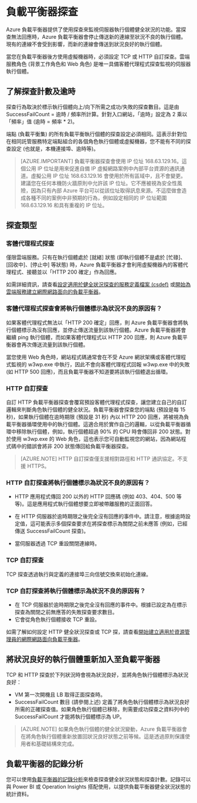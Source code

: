 <properties 
   pageTitle="負載平衡器自訂探查和監視健全狀況狀態 | Microsoft Azure"
   description="了解如何使用 Azure 負載平衡器的自訂探查，來監視負載平衡器後方的執行個體"
   services="load-balancer"
   documentationCenter="na"
   authors="joaoma"
   manager="carmonm"
   editor=""
   tags="azure-resource-manager"
/>
<tags  
   ms.service="load-balancer"
   ms.devlang="na"
   ms.topic="article"
   ms.tgt_pltfrm="na"
   ms.workload="infrastructure-services"
   ms.date="01/21/2016"
   ms.author="joaoma" />


# 負載平衡器探查 

Azure 負載平衡器提供了使用探查來監視伺服器執行個體健全狀況的功能。當探查無法回應時，Azure 負載平衡器會停止傳送新的連線至狀況不良的執行個體。現有的連線不會受到影響，而新的連線會傳送到狀況良好的執行個體。

當您在負載平衡器後方使用虛擬機器時，必須設定 TCP 或 HTTP 自訂探查。雲端服務角色 (背景工作角色和 Web 角色) 是唯一具備客體代理程式探查監視的伺服器執行個體。
 
## 了解探查計數及逾時

探查行為取決於標示執行個體向上/向下所需之成功/失敗的探查數目。這是由 SuccessFailCount = 逾時 / 頻率所計算。針對入口網站，「逾時」設定為 2 乘以「頻率」值 (逾時 = 頻率 * 2)。

端點 (負載平衡集) 的所有負載平衡執行個體的探查設定必須相同。這表示針對位在相同託管服務特定端點組合的各個角色執行個體或虛擬機器，您不能有不同的探查設定 (也就是，本機連接埠、逾時等)。


>[AZURE.IMPORTANT] 負載平衡器探查會使用 IP 位址 168.63.129.16。這個公用 IP 位址是用來促進自備 IP 虛擬網路案例中內部平台資源的通訊通道。虛擬公用 IP 位址 168.63.129.16 會使用於所有區域中，且不會變更。建議您在任何本機防火牆原則中允許該 IP 位址。它不應被視為安全性風險，因為只有內部 Azure 平台可以從該位址取得訊息來源。不這麼做會造成各種不同的案例中非預期的行為，例如設定相同的 IP 位址範圍 168.63.129.16 和具有重複的 IP 位址。


## 探查類型

### 客體代理程式探查

僅限雲端服務。只有在執行個體處於 [就緒] 狀態 (即執行個體不是處於 [忙碌]、[回收中]、[停止中] 等狀態) 時，Azure 負載平衡器才會利用虛擬機器內的客體代理程式、接聽並以「HTTP 200 確定」作為回應。

如需詳細資訊，請查看[設定適用於健全狀況探查的服務定義檔案 (csdef)](https://msdn.microsoft.com/library/azure/jj151530.asp) 或[開始為雲端服務建立網際網路面向的負載平衡器](load-balancer-get-started-internet-classic-cloud.md#check-load-balancer-health-status-for-cloud-services)。
 
### 客體代理程式探查會將執行個體標示為狀況不良的原因有？

如果客體代理程式無法以「HTTP 200 確定」回應，則 Azure 負載平衡器會將執行個體標示為沒有回應，並停止傳送流量到該執行個體。Azure 負載平衡器將會繼續 ping 執行個體，而如果客體代理程式以 HTTP 200 回應，則 Azure 負載平衡器會再次傳送流量到該執行個體。

當您使用 Web 角色時，網站程式碼通常會在不受 Azure 網狀架構或客體代理程式監視的 w3wp.exe 中執行，因此不會向客體代理程式回報 w3wp.exe 中的失敗 (如 HTTP 500 回應)，而且負載平衡器不知道要將該執行個體退出循環。


### HTTP 自訂探查

自訂 HTTP 負載平衡器探查會覆寫預設客體代理程式探查，讓您建立自己的自訂邏輯來判斷角色執行個體的健全狀況。負載平衡器會探查您的端點 (預設是每 15 秒)，如果執行個體在逾時期限 (預設是 31 秒) 內以 HTTP 200 回應，將被視為負載平衡器循環使用中的執行個體。這適合用於實作自己的邏輯，以從負載平衡器循環中移除執行個體，例如，執行個體超過 90% 的 CPU 時會傳回非 200 狀態。對於使用 w3wp.exe 的 Web 角色，這也表示您可自動監視您的網站，因為網站程式碼中的錯誤會將非 200 狀態傳回給負載平衡器探查。

>[AZURE.NOTE] HTTP 自訂探查僅支援相對路徑和 HTTP 通訊協定。不支援 HTTPS。


### HTTP 自訂探查將執行個體標示為狀況不良的原因有？ 

- HTTP 應用程式傳回 200 以外的 HTTP 回應碼 (例如 403、404、500 等等)。這是應用程式執行個體想要立即被帶離服務的正面回答。

-  在 HTTP 伺服器於逾時期限之後完全沒有回應的事件中。請注意，根據逾時設定值，這可能表示多個探查要求在將探查標示為關閉之前未應答 (例如，已經傳送 SuccessFailCount 探查)。
- 	當伺服器透過 TCP 重設關閉連線時。

### TCP 自訂探查

TCP 探查透過執行與定義的連接埠三向信號交換來初始化連線。

### TCP 自訂探查將執行個體標示為狀況不良的原因有？

- 在 TCP 伺服器於逾時期限之後完全沒有回應的事件中。根據已設定為在標示探查為關閉之前無應答的失敗探查要求數目。
- 	它會從角色執行個體接收 TCP 重設。

如需了解如何設定 HTTP 健全狀況探查或 TCP 探，請查看[開始建立適用於資源管理員的網際網路面向負載平衡器](load-balancer-get-started-internet-arm-ps.md#create-lb-rules-nat-rules-a-probe-and-a-load-balancer)。

## 將狀況良好的執行個體重新加入至負載平衡器

TCP 和 HTTP 探查於下列狀況時會視為狀況良好，並將角色執行個體標示為狀況良好：

- VM 第一次開機且 LB 取得正面探查時。
- SuccessFailCount 數目 (請參閱上述) 定義了將角色執行個體標示為狀況良好所需的正確探查值。如果角色執行個體已移除，則需要成功探查之資料列中的 SuccessFailCount 才能將執行個體標示為 UP。

>[AZURE.NOTE] 如果角色執行個體的健全狀況變動，Azure 負載平衡器會在將角色執行個體重新放置回狀況良好狀態之前等候。這是透過原則保護使用者和基礎結構來完成。

## 負載平衡器的記錄分析

您可以使用[負載平衡器的記錄分析](load-balancer-monitor-log.md)來檢查探查健全狀況狀態和探查計數。記錄可以與 Power BI 或 Operation Insights 搭配使用，以提供負載平衡器健全狀況狀態的統計資料。
 

<!---HONumber=AcomDC_0302_2016-->